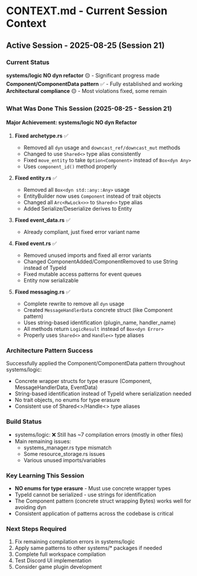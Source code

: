 # CONTEXT.md - Current Session Context

## Active Session - 2025-08-25 (Session 21)

### Current Status
**systems/logic NO dyn refactor** 🟡 - Significant progress made
**Component/ComponentData pattern** ✅ - Fully established and working
**Architectural compliance** 🟡 - Most violations fixed, some remain

### What Was Done This Session (2025-08-25 - Session 21)

#### Major Achievement: systems/logic NO dyn Refactor
1. **Fixed archetype.rs** ✅
   - Removed all `dyn` usage and `downcast_ref/downcast_mut` methods
   - Changed to use `Shared<>` type alias consistently
   - Fixed `move_entity` to take `Option<Component>` instead of `Box<dyn Any>`
   - Uses `component_id()` method properly

2. **Fixed entity.rs** ✅
   - Removed all `Box<dyn std::any::Any>` usage
   - EntityBuilder now uses `Component` instead of trait objects
   - Changed all `Arc<RwLock<>>` to `Shared<>` type alias
   - Added Serialize/Deserialize derives to Entity

3. **Fixed event_data.rs** ✅
   - Already compliant, just fixed error variant name

4. **Fixed event.rs** ✅
   - Removed unused imports and fixed all error variants
   - Changed ComponentAdded/ComponentRemoved to use String instead of TypeId
   - Fixed mutable access patterns for event queues
   - Entity now serializable

5. **Fixed messaging.rs** ✅
   - Complete rewrite to remove all `dyn` usage
   - Created `MessageHandlerData` concrete struct (like Component pattern)
   - Uses string-based identification (plugin_name, handler_name)
   - All methods return `LogicResult` instead of `Box<dyn Error>`
   - Properly uses `Shared<>` and `Handle<>` type aliases

### Architecture Pattern Success
Successfully applied the Component/ComponentData pattern throughout systems/logic:
- Concrete wrapper structs for type erasure (Component, MessageHandlerData, EventData)
- String-based identification instead of TypeId where serialization needed
- No trait objects, no enums for type erasure
- Consistent use of Shared<>/Handle<> type aliases

### Build Status
- systems/logic: ❌ Still has ~7 compilation errors (mostly in other files)
- Main remaining issues:
  - systems_manager.rs type mismatch
  - Some resource_storage.rs issues
  - Various unused imports/variables

### Key Learning This Session
- **NO enums for type erasure** - Must use concrete wrapper types
- TypeId cannot be serialized - use strings for identification
- The Component pattern (concrete struct wrapping Bytes) works well for avoiding dyn
- Consistent application of patterns across the codebase is critical

### Next Steps Required
1. Fix remaining compilation errors in systems/logic
2. Apply same patterns to other systems/* packages if needed
3. Complete full workspace compilation
4. Test Discord UI implementation
5. Consider game plugin development